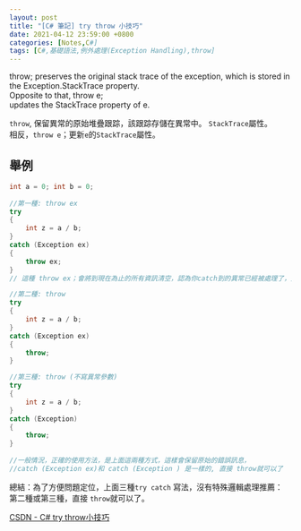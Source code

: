 ```yaml
---
layout: post
title: "[C# 筆記] try throw 小技巧"
date: 2021-04-12 23:59:00 +0800
categories: [Notes,C#]
tags: [C#,基礎語法,例外處理(Exception Handling),throw]
---
```


throw; preserves the original stack trace of the exception, which is stored in the Exception.StackTrace property.       
Opposite to that, throw e;      
updates the StackTrace property of e.       

`throw`, 保留異常的原始堆疊跟踪，該跟踪存儲在異常中。 `StackTrace`屬性。        
相反，`throw e`；更新`e`的`StackTrace`屬性。        


## 舉例

```c#
int a = 0; int b = 0;
 
//第一種: throw ex 
try
{
	int z = a / b;
}
catch (Exception ex)
{
	throw ex;
}
// 這種 throw ex；會將到現在為止的所有資訊清空，認為你catch到的異常已經被處理了，只不過處理過程中又拋出新的異常，從而找不到真正的錯誤源。

//第二種: throw
try
{
	int z = a / b;
}
catch (Exception ex)
{
	throw;
}

//第三種: throw (不寫異常參數)
try
{
	int z = a / b;
}
catch (Exception)
{
	throw;
}
 
//一般情況，正確的使用方法，是上面這兩種方式，這樣會保留原始的錯誤訊息，
//catch (Exception ex)和 catch (Exception ) 是一樣的, 直接 throw就可以了
```

總結：為了方便問題定位，上面三種`try catch` 寫法，沒有特殊邏輯處理推薦： 第二種或第三種，直接 `throw`就可以了。

[CSDN - C# try throw小技巧](https://blog.csdn.net/u012655702/article/details/135597716)